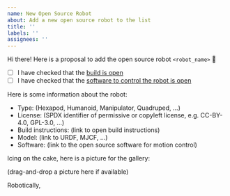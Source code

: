 ```yaml
---
name: New Open Source Robot
about: Add a new open source robot to the list
title: ''
labels: ''
assignees: ''
---
```


Hi there! Here is a proposal to add the open source robot ``<robot_name>`` 🤖

* [ ] I have checked that the [build is open](https://github.com/tasts-robots/us/blob/main/CONTRIBUTING.md)
* [ ] I have checked that the [software to control the robot is open](https://github.com/tasts-robots/us/blob/main/CONTRIBUTING.md)

Here is some information about the robot:

* Type: (Hexapod, Humanoid, Manipulator, Quadruped, ...)
* License: (SPDX identifier of permissive or copyleft license, e.g. CC-BY-4.0, GPL-3.0, ...)
* Build instructions: (link to open build instructions)
* Model: (link to URDF, MJCF, ...)
* Software: (link to the open source software for motion control)

Icing on the cake, here is a picture for the gallery:

(drag-and-drop a picture here if available)

Robotically,
